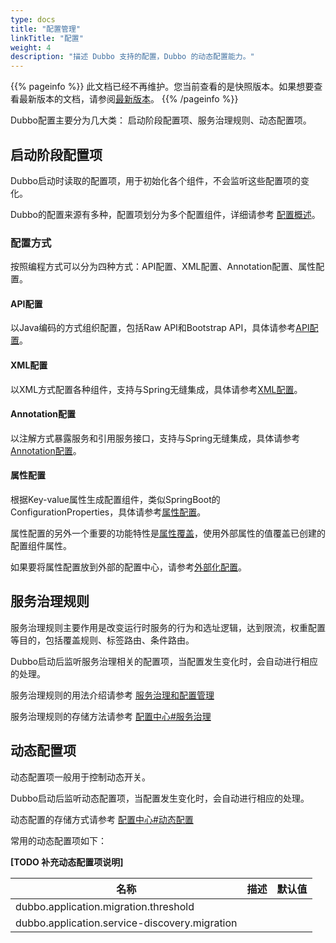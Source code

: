 ```yaml
---
type: docs
title: "配置管理"
linkTitle: "配置"
weight: 4
description: "描述 Dubbo 支持的配置，Dubbo 的动态配置能力。"
---
```


{{% pageinfo %}} 此文档已经不再维护。您当前查看的是快照版本。如果想要查看最新版本的文档，请参阅[最新版本](../../../docs3-v2/java-sdk/reference-manual/config/)。
{{% /pageinfo %}}

Dubbo配置主要分为几大类： 启动阶段配置项、服务治理规则、动态配置项。

## 启动阶段配置项
Dubbo启动时读取的配置项，用于初始化各个组件，不会监听这些配置项的变化。

Dubbo的配置来源有多种，配置项划分为多个配置组件，详细请参考 [配置概述](../../references/configuration/overview)。

### 配置方式
按照编程方式可以分为四种方式：API配置、XML配置、Annotation配置、属性配置。

#### API配置
以Java编码的方式组织配置，包括Raw API和Bootstrap API，具体请参考[API配置](../../references/configuration/api)。

#### XML配置
以XML方式配置各种组件，支持与Spring无缝集成，具体请参考[XML配置](../../references/configuration/xml)。

#### Annotation配置
以注解方式暴露服务和引用服务接口，支持与Spring无缝集成，具体请参考[Annotation配置](../../references/configuration/annotation)。

#### 属性配置
根据Key-value属性生成配置组件，类似SpringBoot的ConfigurationProperties，具体请参考[属性配置](../../references/configuration/properties)。

属性配置的另外一个重要的功能特性是[属性覆盖](../../references/configuration/properties#属性覆盖)，使用外部属性的值覆盖已创建的配置组件属性。

如果要将属性配置放到外部的配置中心，请参考[外部化配置](../../references/configuration/external-config)。


## 服务治理规则
服务治理规则主要作用是改变运行时服务的行为和选址逻辑，达到限流，权重配置等目的，包括覆盖规则、标签路由、条件路由。

Dubbo启动后监听服务治理相关的配置项，当配置发生变化时，会自动进行相应的处理。

服务治理规则的用法介绍请参考 [服务治理和配置管理](../../../docsv2.7/admin/ops/governance)

服务治理规则的存储方法请参考 [配置中心#服务治理](../../references/config-center#服务治理)

## 动态配置项
动态配置项一般用于控制动态开关。

Dubbo启动后监听动态配置项，当配置发生变化时，会自动进行相应的处理。

动态配置的存储方式请参考 [配置中心#动态配置](../../references/config-center#动态配置)

常用的动态配置项如下：

**[TODO 补充动态配置项说明]**

| 名称 | 描述 | 默认值|
| -----| ---- |  ----|
| dubbo.application.migration.threshold |  |  |
| dubbo.application.service-discovery.migration |  |  |

